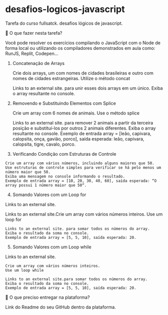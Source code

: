 # desafios-logicos-javascript
Tarefa do curso fullsatck. desafios lógicos de javascript.


🎯 O que fazer nesta tarefa?

Você pode resolver os exercícios compilando o JavaScript com o Node de forma local ou utilizando os compiladores demonstrados em aula como: RunJS, Replit, Codepen…

1. Concatenação de Arrays

    Crie dois arrays, um com nomes de cidades brasileiras e outro com nomes de cidades estrangeiras.
    Utilize o método concat 

    Links to an external site. para unir esses dois arrays em um único.
    Exiba o array resultante no console.

2.  Removendo e Substituindo Elementos com Splice

    Crie um array com 6 nomes de animais.
     Use o método splice 

    Links to an external site. para remover 2 animais a partir da terceira posição e substituí-los por outros 2 animais diferentes.
     Exiba o array resultante no console.
    Exemplo de entrada array = [leão, capivara, calopsita, onça, gavião, porco], saída esperada: leão, capivara, calopsita, tigre, cavalo, porco.

3.   Verificando Condição com Estruturas de Controle

    Crie um array com vários números, incluindo alguns maiores que 50.
    Use estruturas de controle simples para verificar se há pelo menos um número maior que 50.
    Exiba uma mensagem no console informando o resultado.
    Exemplo de entrada array = [10, 20, 30, 40, 60], saída esperada: “O array possui 1 número maior que 50ˮ.

4.   Somando Valores com um Loop for

Links to an external site.

Links to an external site.Crie um array com vários números inteiros.
Use um loop for

    Links to an external site. para somar todos os números do array.
    Exiba o resultado da soma no console.
    Exemplo de entrada array = [5, 5, 10], saída esperada: 20.

5. Somando Valores com um Loop  while

Links to an external site.

    Crie um array com vários números inteiros.
    Use um loop while 

    Links to an external site.para somar todos os números do array.
    Exiba o resultado da soma no console.
    Exemplo de entrada array = [5, 5, 10], saída esperada: 20.

🎯 O que preciso entregar na plataforma?

Link do Readme do seu GitHub dentro da plataforma.
